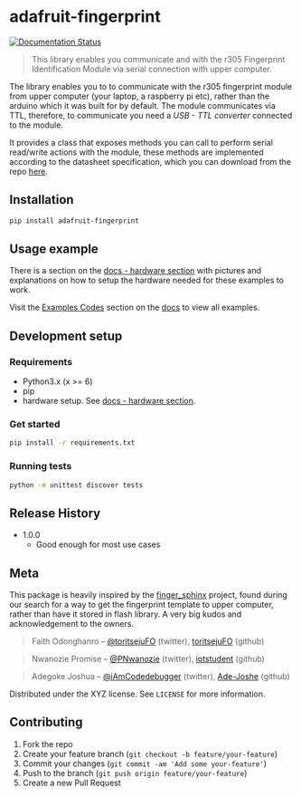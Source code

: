 # adafruit-fingerprint

[![Documentation Status](https://readthedocs.org/projects/adafruit-fingerprint/badge/?version=latest)](https://adafruit-fingerprint.readthedocs.io/en/latest/?badge=latest)

> This library enables you communicate and with the r305 Fingerprint Identification Module via serial connection with upper computer.

The library enables you to  to communicate with the r305 fingerprint module from upper computer (your laptop, a raspberry pi etc), rather than the arduino which it was built for by default. The module communicates via TTL, therefore, to communicate you need a _USB - TTL converter_ connected to the module.

It provides a class that exposes methods you can call to perform serial read/write actions with the module, these methods are implemented according to the datasheet specification, which you can download from the repo [here].


## Installation

```sh
pip install adafruit-fingerprint
```

## Usage example

There is a section on the [docs - hardware section] with pictures and explanations on how to setup the hardware needed for these examples to work.

Visit the [Examples Codes] section on the [docs] to view all examples.


## Development setup

### Requirements
- Python3.x (x >= 6)
- pip
- hardware setup. See [docs - hardware section].

### Get started

```sh
pip install -r requirements.txt
```

### Running tests
```sh
python -m unittest discover tests
```

## Release History

* 1.0.0
  * Good enough for most use cases

## Meta

This package is heavily inspired by the [finger_sphinx] project, found during our search for a way to get the fingerprint template to upper computer, rather than have it stored in flash library. A very big kudos and acknowledgement to the owners.

> Faith Odonghanro – [@toritsejuFO](https://twitter.com/toritsejuFO) (twitter), [toritsejuFO](https://github.com/toritsejuFO/) (github)

> Nwanozie Promise – [@PNwanozie](https://twitter.com/PNwanozie) (twitter), [iotstudent](https://github.com/iotstudent/) (github)

> Adegoke Joshua – [@iAmCodedebugger](https://twitter.com/iAmCodedebugger) (twitter), [Ade-Joshe](https://github.com/Ade-Joshe/) (github)

Distributed under the XYZ license. See ``LICENSE`` for more information.

## Contributing

1. Fork the repo
2. Create your feature branch (`git checkout -b feature/your-feature`)
3. Commit your changes (`git commit -am 'Add some your-feature'`)
4. Push to the branch (`git push origin feature/your-feature`)
5. Create a new Pull Request

<!-- Markdown links -->
[finger_sphinx]: https://fingerprint-module-r305-python-and-mysql.readthedocs.io/en/latest/
[docs - hardware section]: https://adafruit-fingerprint.readthedocs.io/en/latest/index.html
[Examples Codes]: https://adafruit-fingerprint.readthedocs.io/en/latest/examples/index.html
[docs]: https://adafruit-fingerprint.readthedocs.io/en/latest/index.html
[here]: https://github.com/cerebrohivetech/adafruit-fingerprint/raw/master/finger-print-module.pdf
